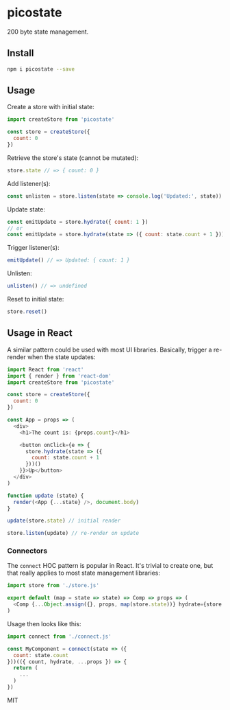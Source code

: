# picostate
200 byte state management.

## Install
```bash
npm i picostate --save
```

## Usage
Create a store with initial state:
```javascript
import createStore from 'picostate'

const store = createStore({
  count: 0
})
```
Retrieve the store's state (cannot be mutated):
```javascript
store.state // => { count: 0 }
```
Add listener(s):
```javascript
const unlisten = store.listen(state => console.log('Updated:', state))
```
Update state:
```javascript
const emitUpdate = store.hydrate({ count: 1 })
// or
const emitUpdate = store.hydrate(state => ({ count: state.count + 1 }))
```
Trigger listener(s):
```javascript
emitUpdate() // => Updated: { count: 1 }
```
Unlisten:
```javascript
unlisten() // => undefined
```
Reset to initial state:
```javascript
store.reset()
```

## Usage in React
A similar pattern could be used with most UI libraries. Basically, trigger a re-render when the state updates:
```javascript
import React from 'react'
import { render } from 'react-dom'
import createStore from 'picostate'

const store = createStore({
  count: 0
})

const App = props => (
  <div>
    <h1>The count is: {props.count}</h1>

    <button onClick={e => {
      store.hydrate(state => ({
        count: state.count + 1
      }))()
    }}>Up</button>
  </div>
)

function update (state) {
  render(<App {...state} />, document.body)
}

update(store.state) // initial render

store.listen(update) // re-render on update
```

### Connectors
The `connect` HOC pattern is popular in React. It's trivial to create one, but that really applies to most state management libraries:
```javascript
import store from './store.js'

export default (map = state => state) => Comp => props => (
  <Comp {...Object.assign({}, props, map(store.state))} hydrate={store.hydrate} />
)
```
Usage then looks like this:
```javascript
import connect from './connect.js'

const MyComponent = connect(state => ({
  count: state.count
}))(({ count, hydrate, ...props }) => {
  return (
    ...
  )
})
```

MIT
